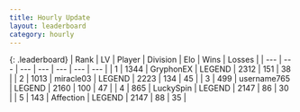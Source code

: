 ```yaml
---
title: Hourly Update
layout: leaderboard
category: hourly
---
```


{: .leaderboard}
| Rank | LV | Player | Division | Elo | Wins | Losses |
| --- | --- | --- | --- | --- | --- | --- |
| <span data-change="0">1</span> | 1344 | <span title="ID: 315148">GryphonEX</span> | LEGEND | <span data-change="6">2312</span> | <span data-change="1">151</span> | <span data-change="0">38</span> |
| <span data-change="0">2</span> | 1013 | <span title="ID: 416373">miracle03</span> | LEGEND | <span data-change="0">2223</span> | <span data-change="0">134</span> | <span data-change="0">45</span> |
| <span data-change="0">3</span> | 499 | <span title="ID: 188640">username765</span> | LEGEND | <span data-change="-1">2160</span> | <span data-change="1">100</span> | <span data-change="1">47</span> |
| <span data-change="0">4</span> | 865 | <span title="ID: 498412">LuckySpin</span> | LEGEND | <span data-change="0">2147</span> | <span data-change="0">86</span> | <span data-change="0">30</span> |
| <span data-change="0">5</span> | 143 | <span title="ID: 573202">Affection</span> | LEGEND | <span data-change="0">2147</span> | <span data-change="0">88</span> | <span data-change="0">35</span> |